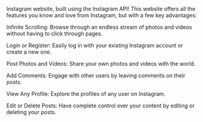 Instagram website, built using the Instagram API! This website offers all the features you know and love from Instagram, but with a few key advantages:
 
Infinite Scrolling: Browse through an endless stream of photos and videos without having to click through pages.

Login or Register: Easily log in with your existing Instagram account or create a new one.

Post Photos and Videos: Share your own photos and videos with the world.

Add Comments: Engage with other users by leaving comments on their posts.

View Any Profile: Explore the profiles of any user on Instagram.

Edit or Delete Posts: Have complete control over your content by editing or deleting your posts.
